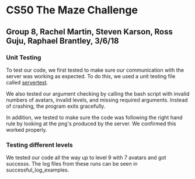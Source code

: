# CS50 The Maze Challenge
## Group 8, Rachel Martin, Steven Karson, Ross Guju, Raphael Brantley, 3/6/18

### Unit Testing

To test our code, we first tested to make sure our communication with the server was working as expected.
To do this, we used a unit testing file called [servertest](servertest.c).

We also tested our argument checking by calling the bash script with invalid numbers of avatars, invalid levels, and missing required arguments. Instead of crashing, the program exits gracefully.

In addition, we tested to make sure the code was following the right hand rule by looking at the png's produced by the server. We confirmed this worked properly.

### Testing different levels

We tested our code all the way up to level 9 with 7 avatars and got successs. The log files from these runs can be seen in successful_log_examples.